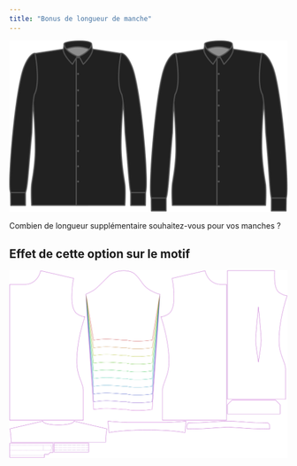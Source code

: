 ```yaml
---
title: "Bonus de longueur de manche"
---
```


![Bonus de longueur de manche](sleevelengthbonus.svg)

Combien de longueur supplémentaire souhaitez-vous pour vos manches ?

## Effet de cette option sur le motif

![Cette image montre l'effet de cette option en superposant plusieurs variantes qui ont une valeur différente pour cette option](simon_sleevelengthbonus_sample.svg "Effet de cette option sur le motif")
